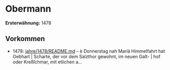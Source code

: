 # Obermann

**Ersterwähnung:** 1478

## Vorkommen
- 1478: [jahre/1478/README.md](../jahre/1478/README.md) – è Donnerstag nah Mariä Himmelfahrt hat Gebhart
| Scharte, der vor dem Salzthor gewohnt, im neuen Gaſt-
| hof oder Kreßſchmar, mit etlichen a...
